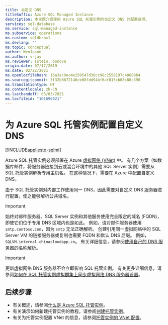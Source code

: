 ```yaml
---
title: 自定义 DNS
titleSuffix: Azure SQL Managed Instance
description: 本主题介绍使用 Azure SQL 托管实例的自定义 DNS 的配置选项。
services: sql-database
ms.service: sql-managed-instance
ms.subservice: operations
ms.custom: sqldbrb=1
ms.devlang: ''
ms.topic: conceptual
author: WenJason
ms.author: v-jay
ms.reviewer: sstein, bonova
origin.date: 07/17/2019
ms.date: 02/22/2021
ms.openlocfilehash: 16a3ac9ec4e250547d30cc98c2558197c40689b4
ms.sourcegitcommit: 3f32b8672146cb08fdd94bf6af015cb08c80c390
ms.translationtype: HT
ms.contentlocale: zh-CN
ms.lasthandoff: 03/03/2021
ms.locfileid: "101696921"
---
```

# <a name="configure-a-custom-dns-for-azure-sql-managed-instance"></a>为 Azure SQL 托管实例配置自定义 DNS
[!INCLUDE[appliesto-sqlmi](../includes/appliesto-sqlmi.md)]

Azure SQL 托管实例必须部署在 Azure [虚拟网络 (VNet)](../../virtual-network/virtual-networks-overview.md) 中。 有几个方案（如数据库邮件，将服务器链接到云或混合环境中的其他 SQL Server 实例）需要从 SQL 托管实例解析专用主机名。 在这种情况下，需要在 Azure 中配置自定义 DNS。 

由于 SQL 托管实例对内部工作使用同一 DNS，因此需要对自定义 DNS 服务器进行配置，使之能够解析公共域名。

> [!IMPORTANT]
> 始终对邮件服务器、SQL Server 实例和其他服务使用完全限定的域名 (FQDN)，即使它们位于专用 DNS 区域内也是如此。 例如，请对邮件服务器使用 `smtp.contoso.com`，因为 `smtp` 无法正确解析。 创建引用同一虚拟网络中的 SQL Server VM 的链接服务器或复制也需要 FQDN 和默认 DNS 后缀。 例如，`SQLVM.internal.chinacloudapp.cn`。 有关详细信息，请参阅[使用自己的 DNS 服务器的名称解析](../../virtual-network/virtual-networks-name-resolution-for-vms-and-role-instances.md#name-resolution-that-uses-your-own-dns-server)。

> [!IMPORTANT]
> 更新虚拟网络 DNS 服务器不会立即影响 SQL 托管实例。 有关更多详细信息，请参阅[如何在 SQL 托管实例虚拟群集上同步虚拟网络 DNS 服务器设置](synchronize-vnet-dns-servers-setting-on-virtual-cluster.md)。

## <a name="next-steps"></a>后续步骤

- 有关概述，请参阅[什么是 Azure SQL 托管实例](sql-managed-instance-paas-overview.md)。
- 有关演示如何新建托管实例的教程，请参阅[创建托管实例](instance-create-quickstart.md)。
- 有关为托管实例配置 VNet 的信息，请参阅[托管实例的 VNet 配置](connectivity-architecture-overview.md)。
